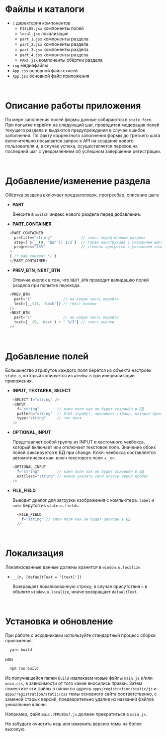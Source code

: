 # Файлы и каталоги

- `c` директория компонентов
  - `FIELDS.jsx` компоненты полей
  - `local.jsx`  локализация
  - `part_1.jsx` компоненты раздела
  - `part_2.jsx` компоненты раздела
  - `part_3.jsx` компоненты раздела
  - `part_4.jsx` компоненты раздела
  - `PART.jsx`   компоненты обёртки раздела
- `img` медиафайлы
- `App.css` основной файл стилей
- `App.jsx` основной файл приложения

&nbsp;

# Описание работы приложения
По мере заполнения полей формы данные собираются в `state.form`. При попытке перейти на следующий шаг, проводится модерация полей текущего раздела и выдаются предупреждения в случае ошибок заполнения. По факту корректного заполнения формы до третьего шага включительно посылается запрос к API на создание нового пользователя и, в случае успеха, осуществляется переход на последний шаг с уведомлением об успешном завершении регистрации.

&nbsp;

# Добавление/изменение раздела

Обёртка раздела включает предзаголовок, прогресбар, описание шага

- __PART__

  Внесите в `switch` индекс нового раздела перед добавление.

- __PART_CONTAINER__
```javascript
  <PART_CONTAINER
    pretitle="string"             // текст перед блоком раздела
    step={`${__(9, 'Шаг')} 1/3`}  // такая конструкция с указанием шага и локализацией
    progress="33%"                // степень прогресса с указанием знака %
  >
  { /* ваш контент */ }
  </PART_CONTAINER>
```
- __PREV_BTN__, __NEXT_BTN__
  
  Отличие кнопок в том, что `NEXT_BTN` проводит валидацию полей раздела при попытке перехода.
  
```javascript
  <PREV_BTN 
    part="1"              // на какую часть перейти
    text={__(21, 'back')} // текст кнопки
  />
  <NEXT_BTN 
    part="3"              // на какую часть перейти
    text={__(9, 'next') + " 3/3"} // текст кнопки
  />
```

&nbsp;

# Добавление полей
Большинство атрибутов каждого поля берётся из объекта настроек `state.o`, который копируется из `window.o` при инициализации приложения.

- __INPUT__, __TEXTAREA__, __SELECT__
  ```javascript
  <SELECT f="string" />
  <INPUT 
    f="string"        // ключ поля как он будет сохранён в БД
    pattern="string"  // html атрибут, принимает строку, которая преобразуется в RegExp()
    type="string"     // тип поля
  />
  ```
- __OPTIONAL_INPUT__
  
  Представляет собой группу из INPUT и кастомного чекбокса, который включает 
  или отключает текстовое поле. Значение обоих полей фиксируется в БД при change. Ключ чекбокса составляется автоматически как: ключ текстового поля + `_on`.
  
  ```javascript
  <OPTIONAL_INPUT
    f="string"        // ключ поля как он будет сохранён в БД
    extClass="string" // можно указать свои классы через пробел
  />
  ```
- __FILE_FIELD__

  Выводит диалог для загрузки изображения с компьютера. `label` и `note` берутся из `state.o.fields`.
  ```javascript
    <FILE_FIELD 
      f="string" // Ключ поля как он будет записан в БД
    />
  ```
&nbsp;

# Локализация
Локализованные данные должны хранится в `window.o.localize`.
- `__(n, [defaultText = '[text]'])`

  Возвращает локализованную строку, в случае присутствия `n` в объекте `window.o.localize`, иначе возвращает `defaultText`.

&nbsp;

# Установка и обновление
При работе с исходниками используйте стандартный процесс сборки приложения.
```javascript
  yarn build
```
или

```javascript
  npm run build
```

Из получившейся папки `build` извлекаем новые файлы `main.js` и/или `main.css`, в зависимости от того какие вносились правки. Затем поместите эти файлы в папки по адресу `apps/registration/static/js` и `apps/registration/static/css` темы основного сайта соответственно, с заменой старых версий, предварительно удалив из названий файлов уникальные ключи.

Например, файл `main.JFRU83uf.js` должен превратиться в `main.js`.

Не забудьте очистить кэш или изменить версию темы на более высокую.